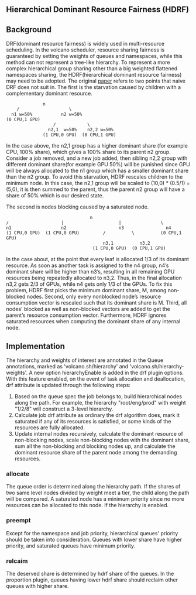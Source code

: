 ## Hierarchical Dominant Resource Fairness (HDRF)

## Background

DRF(dominant resource fairness) is widely used in multi-resource scheduling.
In the volcano scheduler, resource sharing fairness is guaranteed by setting the weights of queues and namespaces, while
this method can not represent a tree-like hierarchy.
To represent a more complex hierarchical group sharing other than a big weighted flattened namespaces sharing, the HDRF(hierarchical dominant resource fairness) may need to be adopted.
The original [paper](https://people.eecs.berkeley.edu/~alig/papers/h-drf.pdf) refers to two points that naive DRF does not suit in.
The first is the starvation caused by children with a complementary dominant resource.
```
              n
    /                   \
  n1 w=50%           n2 w=50%
(0 CPU,1 GPU)
                  /            \
		        n2,1  w=50%    n2,2 w=50%
              (1 CPU,0 GPU)  (0 CPU,1 GPU)

```
In the case above, the n2,1 group has a higher dominant share (for example CPU, 100% share), which gives
a 100% share to its parent n2 group. Consider a job removed, and a new job added, then sibling n2,2 group with different dominant share(for example GPU 50%) will be punished since GPU will be always allocated to the n1 group which has a smaller dominant share than the n2 group. To avoid this starvation, HDRF rescales children to the minimum node. In this case, the n2,1 group will be scaled to (10,0) * (0.5/1) = (5,0), it is then summed to the parent, thus the parent n2 group will have a share of 50% which is our desired state.

The second is nodes blocking caused by a saturated node.
```
                                n
/                    |                     |               \
n1                   n2                    n3                n4
(1 CPU,0 GPU)  (1 CPU,0 GPU)         /          \          (0 CPU,1 GPU)
                                     n3,1          n3,2
			                     (1 CPU,0 GPU)  (0 CPU,1 GPU)
```

In the case about, at the point that every leaf is allocated 1/3 of its dominant resource.
As soon as another task is assigned to the n4 group, n4’s dominant share
will be higher than n3’s, resulting in all remaining GPU resources being repeatedly allocated to n3,2.
Thus, in the final allocation n3,2 gets 2/3 of GPUs, while n4 gets only 1/3 of the GPUs.
To fix this problem, HDRF first picks the minimum dominant share, M, among non-blocked nodes.
Second, only every nonblocked node’s resource consumption vector is rescaled such that its dominant share is M.
Third, all nodes' blocked as well as non-blocked vectors are added to
get the parent’s resource consumption vector.
Furthermore, HDRF ignores saturated resources when computing the dominant share of any internal node.

## Implementation

The hierarchy and weights of interest are annotated in the Queue annotations, marked as 'volcano.sh/hierarchy' and 'volcano.sh/hierarchy-weights'.
A new option hierarchyEnable is added in the drf plugin options.
With this feature enabled, on the event of task allocation and deallocation, drf attribute is updated through the following steps:

1.  Based on the queue spec the job belongs to, build hierarchical nodes along the path. For example, the hierarchy "root/eng/prod" with weight "1/2/8" will construct a 3-level hierarchy.
2.  Calculate job drf attribute as ordinary the drf algorithm does, mark it saturated if any of its resources is satisfied, or some kinds of the resources are fully allocated.
3.  Update internal nodes recursively, calculate the dominant resource of non-blocking nodes, scale non-blocking nodes with the dominant share, sum all the non-blocking and blocking nodes up, and calculate the dominant resource share of the parent node among the demanding resources.

### allocate

The queue order is determined along the hierarchy path. If the shares of two same level nodes divided by weight meet a tier, the child along the path will be compared. A saturated node has a minimum priority since no more resources can be allocated to this node. If the hierarchy is enabled.

### preempt

Except for the namespace and job priority, hierarchical queues' priority should be taken into consideration. Queues with lower share have higher priority, and saturated queues have minimum priority.

### relcaim

The deserved share is determined by hdrf share of the queues. In the proportion plugin, queues having lower hdrf share should reclaim other queues with higher share.

